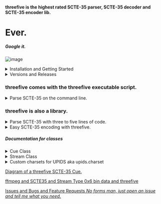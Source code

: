  <h4> threefive is the highest rated SCTE-35 parser, SCTE-35 decoder and SCTE-35 encoder lib.</h4>
 
 
 <h1>Ever. </h1>
 
 <h5>Google it.</h5> 



![image](https://user-images.githubusercontent.com/52701496/220821468-3fe7e5c3-aa1c-4ae5-a55a-863d2661d587.png)  
  
 <details><summary>Installation and Getting Started</summary>
  
<details><summary>Requirements</summary>

* threefive requires 
  * [pypy3](https://pypy.org) or python 3.6+ (pypy3 runs threefive 2-3 times faster than python 3.10)
  * [new_reader](https://github.com/futzu/new_reader)
  *  __pyaes__ 
</details>

   
* [Install threefive](#install)
   * [Fast Start](https://github.com/futzu/SCTE35-threefive/blob/master/FastStart.md) 
   * [Super Cool Examples](https://github.com/futzu/SCTE35-threefive/blob/master/examples/README.md)
* [Versions and Releases](#versions-and-releases)
</details>

<details><summary>Versions and Releases</summary>

```lua
>>> from threefive import version
>>> version()
'2.3.71'
>>> 
```
* __Release__ versions are  __odd__.
* __Unstable__ testing versions are __even__.
</details>

### threefive comes with the threefive executable script.

 <details><summary>Parse SCTE-35 on the command line. </summary> 


```js
threefive 0xFC302F000000000000FFFFF014054800008F7FEFFE7369C02EFE0052CCF500000000000A0008435545490000013562DBA30A
```
```js 
cat video.ts | threefive
```
or like this
```js
threefive https://so.slo.me/longb.ts
```
parse multicast like this
```lua
threefive udp://@235.35.3.5:3535
```
 
</details>

### threefive is also a library. 
 <details><summary>Parse SCTE-35 with three to five lines of code.</summary>

   <details><summary>Mpegts Multicast in three lines of code.</summary>

```python3
import threefive 

strm = threefive.Stream('udp://@239.35.0.35:1234')
strm.decode()
````
  _(need an easy multicast server?_ [gumd](https://github.com/futzu/gumd) ) 

---
  </details>
  
 <details><summary>Mpegts over Https in three lines of code.</summary>

```python3
import threefive
strm = threefive.Stream('https://iodisco.com/ch1/ready.ts')
strm.decode()


   </details>
   
 <details><summary>Base64 in five lines of code.</summary>

```python3
>>> from threefive import Cue
>>> stuff = '/DAvAAAAAAAA///wBQb+dGKQoAAZAhdDVUVJSAAAjn+fCAgAAAAALKChijUCAKnMZ1g='
>>> cue=Cue(stuff)
>>> cue.decode()
True
 >>> cue.show()

```
---
   </details>
   
 <details><summary>Bytes in five lines of code.</summary>

```python3
>>> import threefive 

>>> stuff = b'\xfc0\x11\x00\x00\x00\x00\x00\x00\x00\xff\xff\xff\x00\x00\x00O%3\x96'
>>> cue=Cue(stuff)
>>> cue.decode()
True
>>> cue.show()
```
---
   </details>
   
<details><summary>Hex in 4 lines of code.</summary>

```python3
import threefive 

cue = threefive.Cue("0XFC301100000000000000FFFFFF0000004F253396")
cue.decode()
cue.show()
```       
</details> 

 </details>
 
<details><summary>Easy SCTE-35 encoding with threefive. </summary>
 
* Need SCTE-35 Packet Injection? [SuperKabuki](https://github.com/futzu/SuperKabuki)

 * `Helper functions for SCTE35 Cue encoding`

```python3
Python 3.8.13 (7.3.9+dfsg-5, Oct 30 2022, 09:55:31)
[PyPy 7.3.9 with GCC 12.2.0] on linux
Type "help", "copyright", "credits" or "license" for more information.
>>>> import threefive.encode
>>>> help(threefive.encode)



Help on module threefive.encode in threefive:

NAME
    threefive.encode - encode.py

DESCRIPTION
    threefive.encode has helper functions for Cue encoding.

FUNCTIONS
    mk_splice_insert(event_id, pts=None, duration=None, out=False)
        mk_cue returns a Cue with a Splice Insert.
        
        The args set the SpliceInsert vars.
        
        splice_event_id = event_id
        
        if pts is None (default):
            splice_immediate_flag      True
            time_specified_flag        False
        
        if pts:
            splice_immediate_flag      False
            time_specified_flag        True
            pts_time                   pts
        
        If duration is None (default)
            duration_flag              False
        
        if duration IS set:
            out_of_network_indicator   True
            duration_flag              True
            break_auto_return          True
            break_duration             duration
            pts_time                   pts
        
        if out is True:
            out_of_network_indicator   True
        
        if out is False (default):
            out_of_network_indicator   False
    
    mk_splice_null()
        mk_splice_null returns a Cue
        with a Splice Null
    
    mk_time_signal(pts=None)
         mk_time_signal returns a Cue
         with a Time Signal
        if pts is None:
             time_specified_flag   False
        
        if pts IS set:
             time_specified_flag   True
             pts_time              pts

```
</details>

<h5> Documentation for classes</h5>
<details><summary>Cue Class</summary>

   *  src [cue.py](https://github.com/futzu/SCTE35-threefive/blob/master/threefive/cue.py)
   *  The __threefive.Cue__ class decodes a SCTE35 binary, base64, or hex encoded string. 

```py3

class Cue(threefive.base.SCTE35Base)
 |  Cue(data=None, packet_data=None)
 
```
```js 
 |  __init__(self, data=None, packet_data=None)
 |      data may be packet bites or encoded string
 |      packet_data is a instance passed from a Stream instance
```
* `Cue.decode()`
```js
 |  decode(self)
 |      Cue.decode() parses for SCTE35 data
```
* After Calling cue.decode() the __instance variables can be accessed via dot notation__.
```python3

    >>>> cue.command
    {'calculated_length': 5, 'name': 'Time Signal', 'time_specified_flag': True, 'pts_time': 21695.740089}

    >>>> cue.command.pts_time
    21695.740089

    >>>> cue.info_section.table_id

    '0xfc'
```

* `Cue.get()`
```js
 |  get(self)
 |      Cue.get returns the SCTE-35 Cue
 |      data as a dict of dicts.
```
> `Cue.get() Example`
```python3
>>> from threefive import Cue
>>> cue = Cue('0XFC301100000000000000FFFFFF0000004F253396')
>>> cue.decode()
True
>>> cue
{'bites': b'\xfc0\x11\x00\x00\x00\x00\x00\x00\x00\xff\xff\xff\x00\x00\x00O%3\x96', 
'info_section': {'table_id': '0xfc', 'section_syntax_indicator': False, 'private': False, 'sap_type': '0x3', 
'sap_details': 'No Sap Type', 'section_length': 17, 'protocol_version': 0, 'encrypted_packet': False, 
'encryption_algorithm': 0, 'pts_adjustment_ticks': 0, 'pts_adjustment': 0.0, 'cw_index': '0x0', 'tier': '0xfff',
'splice_command_length': 4095, 'splice_command_type': 0, 'descriptor_loop_length': 0, 'crc': '0x4f253396'},
'command': {'command_length': None, 'command_type': 0, 'name': 'Splice Null'},
'descriptors': [], 'packet_data': None}
```
* Cue.get() omits cue.bites and empty values
```
>>> cue.get()
{'info_section': {'table_id': '0xfc', 'section_syntax_indicator': False,'private': False, 'sap_type': '0x3', 
'sap_details': 'No Sap Type', 'section_length': 17, 'protocol_version': 0, 'encrypted_packet': False,
'encryption_algorithm': 0, 'pts_adjustment_ticks': 0, 'pts_adjustment': 0.0, 'cw_index': '0x0', 'tier': '0xfff',
'splice_command_length': 4095, 'splice_command_type': 0, 'descriptor_loop_length': 0, 'crc': '0x4f253396'},
'command': {'command_type': 0, 'name': 'Splice Null'},
'descriptors': []}
```

* `Cue.get_descriptors()`

```js
 |  get_descriptors(self)
 |      Cue.get_descriptors returns a list of
 |      SCTE 35 splice descriptors as dicts.
```
* `Cue.get_json()`
```js 
 |  get_json(self)
 |      Cue.get_json returns the Cue instance
 |      data in json.
```
* `Cue.show()`
```js  
 |  show(self)
 |      Cue.show prints the Cue as JSON
```
* `Cue.to_stderr()`
```js 
 |  to_stderr(self)
 |      Cue.to_stderr prints the Cue
```
</details>

<details><summary>Stream Class</summary>

  * src [stream.py](https://github.com/futzu/SCTE35-threefive/blob/master/threefive/stream.py)
  * The threefive.__Stream__ class parses __SCTE35__ from __Mpegts__.
  * Supports:
     *  __File__ and __Http(s)__ and __Udp__ and __Multicast__ protocols. 
  	 * __Multiple Programs__.
  	 * __Multi-Packet PAT, PMT, and SCTE35 tables__. 
 
* threefive tries to include __pid__, __program__, anf  __pts__ of the SCTE-35 packet.

```js
class Stream(builtins.object)
 |  Stream(tsdata, show_null=True)
 |  
 |  Stream class for parsing MPEG-TS data.
 ```
 ```py3
 |  __init__(self, tsdata, show_null=True)
 |      
 |      tsdata is a file or http, https, 
 |       udp or multicast url.
 |       
 |      set show_null=False to exclude Splice Nulls

 ```

* `Stream.decode(func=show_cue)`
 ```py3
 |  decode(self, func=show_cue)
 |      Stream.decode reads self.tsdata to find SCTE35 packets.
 |      func can be set to a custom function that accepts
 |      a threefive.Cue instance as it's only argument.
 ```
 > `Stream.decode Example`
 
 ```python3
 import sys
 from threefive import Stream
 >>>> Stream('plp0.ts').decode()

```

   *   Pass in custom function 

   *  __func__ should match the interface 
  ``` func(cue)```
 
 > `Stream.decode with custom function Example`
```python3
import sys
import threefive

def display(cue):
   print(f'\033[92m{cue.packet_data}\033[00m')
   print(f'{cue.command.name}')

def do():
   sp = threefive.Stream(tsdata)
   sp.decode(func = display)       

if __name__ == '__main__':
    do()
```

___

* `Stream.decode_next()`

 ```js
 |  decode_next(self)
 |      Stream.decode_next returns the next
 |      SCTE35 cue as a threefive.Cue instance.
 ```

> `Stream.decode_next Example`
```python3
import sys
import threefive

def do():
    arg = sys.argv[1]
    with open(arg,'rb') as tsdata:
        st = threefive.Stream(tsdata)
        while True:
            cue = st.decode_next()
            if not cue:
                return False
            if cue:
                cue.show()

if __name__ == "__main__":
    do()

```

* `Stream.decode_proxy(func = show_cue)`

  *  Writes all packets to sys.stdout.

  *  Writes scte35 data to sys.stderr.

 ```js
 |  decode_proxy(self, func=show_cue_stderr)
 |      Stream.decode_proxy writes all ts packets are written to stdout
 |      for piping into another program like mplayer.
 |      SCTE-35 cues are printed to stderr.
 ```
> `Stream.decode_proxy Example`
```python3

import threefive
sp = threefive.Stream('https://futzu.com/xaa.ts')
sp.decode_proxy()
```

* Pipe to mplayer
```bash
$ python3 proxy.py | mplayer -
```
___

* `Stream.show()`

```js
|  show(self)
|   List programs and streams and info for MPEGTS
```
> `Stream.show() Example`
```python3
>>>> from threefive import Stream
>>>> Stream('https://slo.me/plp0.ts').show()
```

```js
    Service:    fancy ˹ 
    Provider:   fu-corp
    Pcr Pid:    1051[0x41b]
    Streams:
                Pid: 1051[0x41b]        Type: 0x1b AVC Video
                Pid: 1052[0x41c]        Type: 0x3 MP2 Audio
                Pid: 1054[0x41e]        Type: 0x6 PES Packets/Private Data
                Pid: 1055[0x41f]        Type: 0x86 SCTE35 Data
 
```
</details>


<details><summary>Custom charsets for UPIDS aka upids.charset</summary>

`Specify a charset for Upid data by setting threefive.upids.charset` [`issue #55`](https://github.com/futzu/scte35-threefive/issues/55)

* default charset is ascii
* python charsets info [Here](https://docs.python.org/3/library/codecs.html)
* setting charset to None will return raw bytes.


#### Example Usage:   

```lua
>>> from threefive import Cue,upids
>>> i="/DBKAAAAAAAAAP/wBQb+YtC8/AA0AiZDVUVJAAAD6X/CAAD3W3ACEmJibG5kcHBobkQCAsGDpQIAAAAAAAEKQ1VFSRSAIyowMljRk9c="

>>> upids.charset
'ascii'
>>> cue=Cue(i)
>>> cue.decode()
ascii
True
>>> cue.descriptors[0].segmentation_upid
'bblndpphnD\x02\x02���\x02\x00\x00'

>>> upids.charset="utf16"
>>> cue.decode()
utf16
True
>>> cue.descriptors[0].segmentation_upid
'扢湬灤桰䑮Ȃ菁ʥ\x00'
```

</details>


 [Diagram of a threefive SCTE-35 Cue. ](https://github.com/futzu/threefive/blob/master/cue.md)  

[ffmpeg and SCTE35 and Stream Type 0x6 bin data and threefive](https://github.com/futzu/SCTE35-threefive/blob/master/threefive-ffmpeg.md)

[Issues and Bugs and Feature Requests *No forms man, just open an issue and tell me what you need.*  ](https://github.com/futzu/scte35-threefive/issues)
